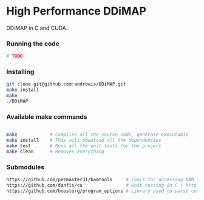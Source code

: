 High Performance DDiMAP
=======================

DDiMAP in C and CUDA. 

### Running the code
```bash
# TODO
```

### Installing 
```bash
git clone git@github.com:androwis/DDiMAP.git
make install
make
./DDiMAP
```



### Available make commands
```bash

make            # Compiles all the source code, generate executable
make install    # This will download all the dependencies
make test       # Runs all the unit tests for the project
make clean      # Removes everything

```

### Submodules 

```bash
https://github.com/pezmaster31/bamtools     # Tools for accessing BAM files in C
https://github.com/danfis/cu                # Unit testing in C | http://cu.danfis.cz/
https://github.com/boostorg/program_options # Library used to parse command line arguments.
```

